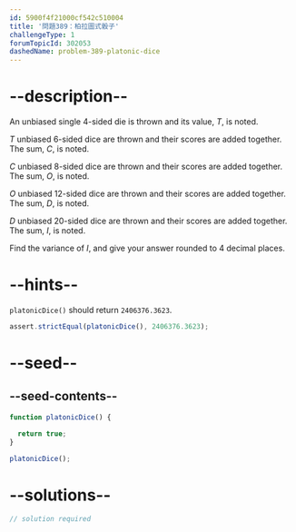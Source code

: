 ```yaml
---
id: 5900f4f21000cf542c510004
title: '問題389：柏拉圖式骰子'
challengeType: 1
forumTopicId: 302053
dashedName: problem-389-platonic-dice
---
```


# --description--

An unbiased single 4-sided die is thrown and its value, $T$, is noted.

$T$ unbiased 6-sided dice are thrown and their scores are added together. The sum, $C$, is noted.

$C$ unbiased 8-sided dice are thrown and their scores are added together. The sum, $O$, is noted.

$O$ unbiased 12-sided dice are thrown and their scores are added together. The sum, $D$, is noted.

$D$ unbiased 20-sided dice are thrown and their scores are added together. The sum, $I$, is noted.

Find the variance of $I$, and give your answer rounded to 4 decimal places.

# --hints--

`platonicDice()` should return `2406376.3623`.

```js
assert.strictEqual(platonicDice(), 2406376.3623);
```

# --seed--

## --seed-contents--

```js
function platonicDice() {

  return true;
}

platonicDice();
```

# --solutions--

```js
// solution required
```
